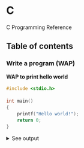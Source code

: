 # C

C Programming Reference

## Table of contents

### Write a program (WAP)

**WAP to print hello world**

```c
#include <stdio.h>

int main()
{
    printf("Hello world!");
    return 0;
}
```

<details><summary>See output</summary>

![1](ss/1.png)

</details>
